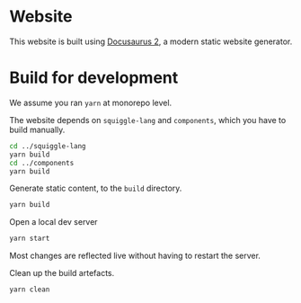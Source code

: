 # Website

This website is built using [Docusaurus 2](https://docusaurus.io/), a modern static website generator.

# Build for development

We assume you ran `yarn` at monorepo level.

The website depends on `squiggle-lang` and `components`, which you have to build manually.

```sh
cd ../squiggle-lang
yarn build
cd ../components
yarn build
```

Generate static content, to the `build` directory.

```sh
yarn build
```

Open a local dev server

```sh
yarn start
```

Most changes are reflected live without having to restart the server.

Clean up the build artefacts.

```sh
yarn clean
```
